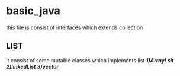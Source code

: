 # basic_java
this file is consist of interfaces which extends collection
## LIST
it consist of some mutable classes which implements list
***1)ArrayLsit
2)linkedList
3)vector***

